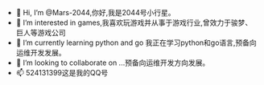 - 👋 Hi, I’m @Mars-2044,你好,我是2044号小行星。
- 👀 I’m interested in games,我喜欢玩游戏并从事于游戏行业,曾效力于骏梦、巨人等游戏公司
- 🌱 I’m currently learning python and go 我正在学习python和go语言,预备向运维开发发展。
- 💞️ I’m looking to collaborate on ...预备向运维开发方向发展。
- 📫 524131399这是我的QQ号

<!---
Mars-2044/Mars-2044 is a ✨ special ✨ repository because its `README.md` (this file) appears on your GitHub profile.
You can click the Preview link to take a look at your changes.
--->
